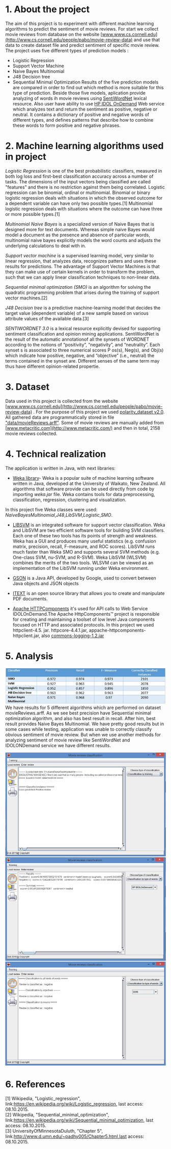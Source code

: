 
# 1. About the project
The aim of this project is to experiment with different machine learning algorithms to predict the sentiment of movie reviews. For start we collect movie reviews from database on the website [www.www.cs.cornell.edu](http://www.cs.cornell.edu/people/pabo/movie-review-data) and use that data to create dataset file and predict sentiment of specific movie review.
The project uses five different types of prediction models : <br>
- Logistic Regression
- Support Vector Machine
- Naive Bayes Multinomial
- J48 Decision tree
- Sequential Minimal Optimization
Results of the five prediction models are compared in order to find out which method is more suitable for this type of prediction. 
Beside those five models, aplication provide analyzing of words ih movie reviews using [SentiWordNet](http://sentiwordnet.isti.cnr.it/) lexical resource. Also user have ability to use  [HP IDOL OnDemand](https://www.idolondemand.com/developer/apis/analyzesentiment#overview) Web service which analyzes text and return the sentiment as positive, negative or neutral. It contains a dictionary of positive and negative words of different types, and defines patterns that describe how to combine these words to form positive and negative phrases.


# 2. Machine learning algorithms used in project

*Logistic Regression* is one of the best probabilistic classifiers, measured in both log loss and first-best classification accuracy across a number of tasks. The dimensions of the input vectors being classified are called "features" and there is no restriction against them being correlated. Logistic regression can be binomial, ordinal or multinomial. Binomial or binary logistic regression deals with situations in which the observed outcome for a dependent variable can have only two possible types.[1] Multinomial logistic regression deals with situations where the outcome can have three or more possible types.[1]

*Multinomial Naive Bayes* is a specialized version of Naive Bayes that is designed more for text documents. Whereas simple naive Bayes would model a document as the presence and absence of particular words, multinomial naive bayes explicitly models the word counts and adjusts the underlying calculations to deal with in. 

*Support vector machine* is a supervised learning model, very similar to linear regression, that analyzes data, recognizes patters and uses these results for predictions. The advantage of Support Vector Machines is that they can make use of certain kernels in order to transform the problem, such that we can apply linear classification techniques to non-linear data.

*Sequential minimal optimization (SMO)* is an algorithm for solving the quadratic programming problem that arises during the training of support vector machines.[2] 

 *J48 Decision tree* is a predictive machine-learning model that decides the target value (dependent variable) of a new sample based on various attribute values of the available data.[3]

*SENTIWORDNET 3.0* is a lexical resource explicitly devised for supporting sentiment classification and opinion
mining applications. SentiWordNet is the result of the automatic annotationof all the synsets of WORDNET according to the notions of “positivity”, “negativity”, and “neutrality”. Each synset s is associated to three numerical scores P os(s), Neg(s), and Obj(s) which indicate how positive, negative, and “objective” (i.e., neutral) the terms contained in the synset are. Different senses of the same term may thus have different opinion-related propertie.

# 3. Dataset

Data used in this project is collected from the website [www.www.cs.cornell.edu](http://www.cs.cornell.edu/people/pabo/movie-review-data) . For the purpose of this project we used  [polarity_dataset v2.0](http://www.cs.cornell.edu/People/pabo/movie-review-data/review_polarity.tar.gz). All gathered data are programmatically stored in file ["data/movieReviews.arff"](https://github.com/DivnaP/MovieReviewsClassifier/blob/master/data/movieReviews.arff). Some of movie reviews are manually added from  [www.metacritic.com](http://www.metacritic.com/) and then in total, 2158 movie reviews collected.


# 4. Technical realization
The application is written in Java, with next libraries:<br>
- [Weka library](http://www.cs.waikato.ac.nz/ml/weka/)- Weka is a popular suite of machine learning software written in Java, developed at the University of Waikato, New Zealand. All algorithms that software provide can be used directly from code by importing *weka.jar* file. Weka contains tools for data preprocessing, classification, regression, clustering and visualization.

In this project five Weka classes were used: *NaiveBayesMultinomial*,*J48*,*LibSVM*,*Logistic*,*SMO*.

- [LIBSVM](https://www.csie.ntu.edu.tw/~cjlin/libsvm/) is an integrated software for support vector classification. Weka and LibSVM are two efficient software tools for building SVM classifiers. Each one of these two tools has its points of strength and weakness. Weka has a GUI and produces many useful statistics (e.g. confusion matrix, precision, recall, F-measure, and ROC scores). LibSVM runs much faster than Weka SMO and supports several SVM methods (e.g. One-class SVM, nu-SVM, and R-SVM). Weka LibSVM (WLSVM) combines the merits of the two tools. WLSVM can be viewed as an implementation of the LibSVM running under Weka environment.<br>

- [GSON](http://mvnrepository.com/artifact/com.google.code.gson/gson/2.3.1) is a Java API, developed by Google, used to convert between Java objects and JSON objects
- [ITEXT](https://github.com/itext/itextpdf) is an open source library that allows you to create and manipulate PDF documents.
- [Apache HTTPComponents](https://hc.apache.org/) it's used for API calls to Web Service IDOLOnDemand.The Apache HttpComponents™ project is responsible for creating and maintaining a toolset of low level Java components focused on HTTP and associated protocols. In this project we used httpclient-4.5. jar. httpcore-4.4.1.jar, appache-httpcomponents-httpclient.jar, also [commons-logging-1.2.jar](https://commons.apache.org/proper/commons-logging/download_logging.cgi)


# 5. Analysis


![Alt text](/images/table1.jpg?raw=true "Classification results")
We have results for 5 different algorithms which are performed on dataset movieReviews.arff. As we see best precision have Sequential minimal optimization algorithm, and also has best result in recall. After him, best result provides Naive Bayes Multinomial. We have pretty good results but in some cases while testing, application was unable to correctly classify obvious sentiment of movie review. But when we use another methods for analyzing sentiment of movie review like SentiWordNet and IDOLONDemand service we have different results.

![Alt text](/images/ClassificationResult1.jpg?raw=true "Classification result when using classification based on training with SMO ")
![Alt text](/images/ClassificationResult2.jpg?raw=true "Classification result when using SentiWordNet")
![Alt text](/images/ClassificationResult3.jpg?raw=true "Classification result when using HPIDOLOnDemand")


# 6. References

[1] Wikipedia, "Logistic_regression", link:https://en.wikipedia.org/wiki/Logistic_regression, last access: 08.10.2015. <br>
[2] Wikipedia, "Sequential_minimal_optimization", link:https://en.wikipedia.org/wiki/Sequential_minimal_optimization, last access: 08.10.2015.<br>
[3] UniversityOfMinnesotaDuluth, "Chapter 5", link:http://www.d.umn.edu/~padhy005/Chapter5.html,last access: 08.10.2015. <br>
